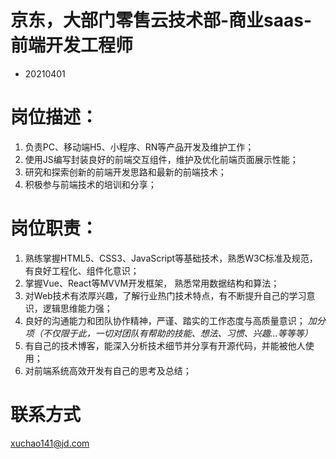 # 京东，大部门零售云技术部-商业saas-前端开发工程师
- 20210401

# 岗位描述：
1. 负责PC、移动端H5、小程序、RN等产品开发及维护工作；
2. 使用JS编写封装良好的前端交互组件，维护及优化前端页面展示性能；
3. 研究和探索创新的前端开发思路和最新的前端技术；
4. 积极参与前端技术的培训和分享；



# 岗位职责：
1. 熟练掌握HTML5、CSS3、JavaScript等基础技术，熟悉W3C标准及规范，有良好工程化、组件化意识；
2. 掌握Vue、React等MVVM开发框架， 熟悉常用数据结构和算法；
3. 对Web技术有浓厚兴趣，了解行业热门技术特点，有不断提升自己的学习意识，逻辑思维能力强；
4. 良好的沟通能力和团队协作精神，严谨、踏实的工作态度与高质量意识；
*加分项（不仅限于此，一切对团队有帮助的技能、想法、习惯、兴趣...等等等）*
1. 有自己的技术博客，能深入分析技术细节并分享有开源代码，并能被他人使用；
2. 对前端系统高效开发有自己的思考及总结；

# 联系方式
xuchao141@jd.com
